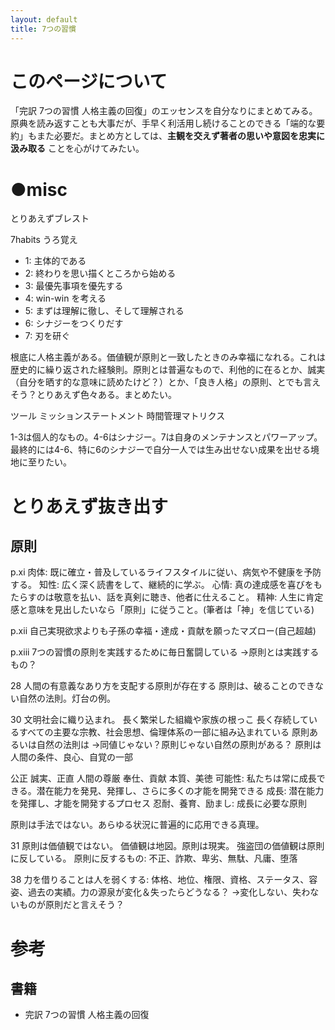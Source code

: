 ```yaml
---
layout: default
title: 7つの習慣
---
```


# このページについて
「完訳 7つの習慣 人格主義の回復」のエッセンスを自分なりにまとめてみる。原典を読み返すことも大事だが、手早く利活用し続けることのできる「端的な要約」もまた必要だ。まとめ方としては、**主観を交えず著者の思いや意図を忠実に汲み取る** ことを心がけてみたい。

# ●misc
とりあえずブレスト

7habits うろ覚え
- 1: 主体的である
- 2: 終わりを思い描くところから始める
- 3: 最優先事項を優先する
- 4: win-win を考える
- 5: まずは理解に徹し、そして理解される
- 6: シナジーをつくりだす
- 7: 刃を研ぐ

根底に人格主義がある。価値観が原則と一致したときのみ幸福になれる。これは歴史的に繰り返された経験則。原則とは普遍なもので、利他的に在るとか、誠実（自分を晒す的な意味に読めたけど？）とか、「良き人格」の原則、とでも言えそう？とりあえず色々ある。まとめたい。

ツール
ミッションステートメント
時間管理マトリクス

1-3は個人的なもの。4-6はシナジー。7は自身のメンテナンスとパワーアップ。最終的には4-6、特に6のシナジーで自分一人では生み出せない成果を出せる境地に至りたい。

# とりあえず抜き出す

## 原則
p.xi
肉体: 既に確立・普及しているライフスタイルに従い、病気や不健康を予防する。
知性: 広く深く読書をして、継続的に学ぶ。
心情: 真の達成感を喜びをもたらすのは敬意を払い、話を真剣に聴き、他者に仕えること。
精神: 人生に肯定感と意味を見出したいなら「原則」に従うこと。(筆者は「神」を信じている)

p.xii
自己実現欲求よりも子孫の幸福・達成・貢献を願ったマズロー(自己超越)

p.xiii
7つの習慣の原則を実践するために毎日奮闘している
→原則とは実践するもの？

28
人間の有意義なあり方を支配する原則が存在する
原則は、破ることのできない自然の法則。灯台の例。

30
文明社会に織り込まれ。
長く繁栄した組織や家族の根っこ
長く存続しているすべての主要な宗教、社会思想、倫理体系の一部に組み込まれている
原則あるいは自然の法則は
→同値じゃない？原則じゃない自然の原則がある？
原則は人間の条件、良心、自覚の一部

公正
誠実、正直
人間の尊厳
奉仕、貢献
本質、美徳
可能性: 私たちは常に成長できる。潜在能力を発見、発揮し、さらに多くの才能を開発できる
成長: 潜在能力を発揮し、才能を開発するプロセス
忍耐、養育、励まし: 成長に必要な原則

原則は手法ではない。あらゆる状況に普遍的に応用できる真理。

31
原則は価値観ではない。
価値観は地図。原則は現実。
強盗団の価値観は原則に反している。
原則に反するもの: 不正、詐欺、卑劣、無駄、凡庸、堕落

38
力を借りることは人を弱くする: 体格、地位、権限、資格、ステータス、容姿、過去の実績。力の源泉が変化＆失ったらどうなる？
→変化しない、失わないものが原則だと言えそう？




# 参考

## 書籍
- 完訳 7つの習慣 人格主義の回復
